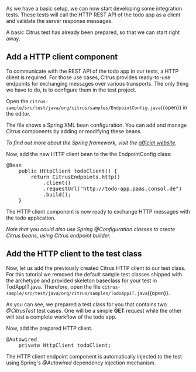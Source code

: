 As we have a basic setup, we can now start developing some integration tests. These tests will call the HTTP REST API of the todo app as a client and validate the server response messages.

A basic Citrus test has already been prepared, so that we can start right away.

## Add a HTTP client component

To communicate with the REST API of the todo app in our tests, a HTTP client is required. For those use cases, Citrus
provides ready-to-use endpoints for exchanging messages over various transports. The only thing we have to do, is to 
configure them in the test project.

Open the ``citrus-sample/src/test/java/org/citrus/samples/EndpointConfig.java``{{open}} in the editor.

The file shows a Spring XML bean configuration. You can add and manage Citrus components by adding or modifying these beans.

_To find out more about the Spring framework, visit the [official website](https://spring.io/)._

Now, add the new HTTP client bean to the the EndpointConfig class:
<pre class="file" data-filename="citrus-sample/src/test/java/org/citrus/samples/EndpointConfig.java" data-target="insert" data-marker="// TODO: Add endpoint bean">
@Bean
    public HttpClient todoClient() {
        return CitrusEndpoints.http()
            .client()
            .requestUrl("http://todo-app.paas.consol.de")
            .build();
    }
</pre>

The HTTP client component is now ready to exchange HTTP messages with the todo application. 

_Note that you could also use Spring @Configuration classes to create Citrus beans, using Citrus endpoint builder._

## Add the HTTP client to the test class

Now, let us add the previously created Citrus HTTP client to our test class.
For this tutorial we removed the default sample test classes shipped with the archetype and provided skeleton baseclass for your test in TodAppIT.java.
Therefore, open the file ``citrus-sample/src/test/java/org/citrus/samples/TodoAppIT.java``{{open}}.

As you can see, we prepared a test class for you that contains two _@CitrusTest_ test cases. One will be a simple **GET**
request while the other will test a complete workflow of the todo app.
 
Now, add the prepared HTTP client.
<pre class="file" data-filename="citrus-sample/src/test/java/org/citrus/samples/TodoAppIT.java" data-target="insert" data-marker="// TODO: add todoClient">
@Autowired
    private HttpClient todoClient;
</pre>

The HTTP client endpoint component is automatically injected to the test using Spring's _@Autowired_ dependency
injection mechanism.
